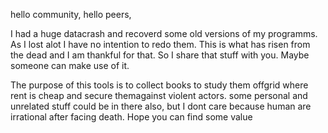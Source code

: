 hello community, hello peers,

I had a huge datacrash and recoverd some old versions of my programms. As I lost alot I have no intention to redo them. This is what has risen from the dead and I am thankful for that. So I share that stuff with you. Maybe someone can make use of it.

The purpose of this tools is to collect books to study them offgrid where rent is cheap and secure themagainst violent actors. some personal and unrelated stuff could be in there also, but I dont care because human are irrational after facing death. Hope you can find some value
